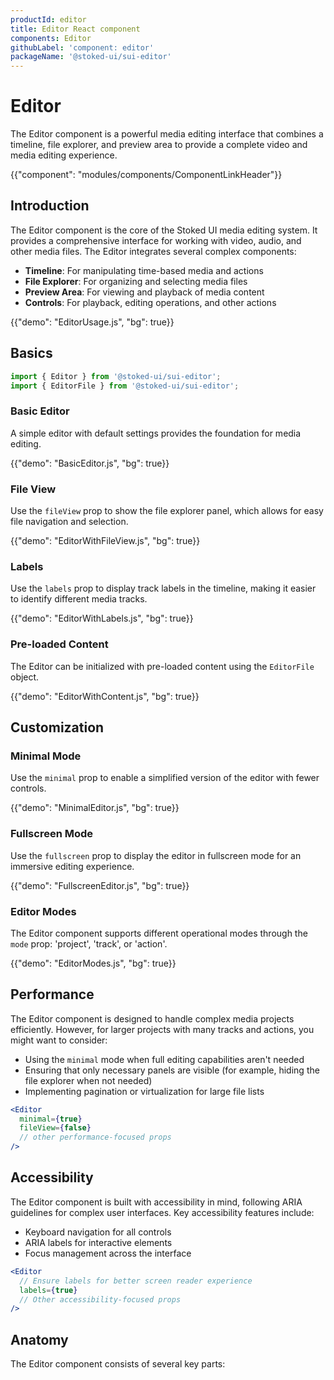 ```yaml
---
productId: editor
title: Editor React component
components: Editor
githubLabel: 'component: editor'
packageName: '@stoked-ui/sui-editor'
---
```


# Editor

<p class="description">The Editor component is a powerful media editing interface that combines a timeline, file explorer, and preview area to provide a complete video and media editing experience.</p>

{{"component": "modules/components/ComponentLinkHeader"}}

## Introduction

The Editor component is the core of the Stoked UI media editing system. It provides a comprehensive interface for working with video, audio, and other media files. The Editor integrates several complex components:

- **Timeline**: For manipulating time-based media and actions
- **File Explorer**: For organizing and selecting media files
- **Preview Area**: For viewing and playback of media content
- **Controls**: For playback, editing operations, and other actions

{{"demo": "EditorUsage.js", "bg": true}}

## Basics

```jsx
import { Editor } from '@stoked-ui/sui-editor';
import { EditorFile } from '@stoked-ui/sui-editor';
```

### Basic Editor

A simple editor with default settings provides the foundation for media editing.

{{"demo": "BasicEditor.js", "bg": true}}

### File View

Use the `fileView` prop to show the file explorer panel, which allows for easy file navigation and selection.

{{"demo": "EditorWithFileView.js", "bg": true}}

### Labels

Use the `labels` prop to display track labels in the timeline, making it easier to identify different media tracks.

{{"demo": "EditorWithLabels.js", "bg": true}}

### Pre-loaded Content

The Editor can be initialized with pre-loaded content using the `EditorFile` object.

{{"demo": "EditorWithContent.js", "bg": true}}

## Customization

### Minimal Mode

Use the `minimal` prop to enable a simplified version of the editor with fewer controls.

{{"demo": "MinimalEditor.js", "bg": true}}

### Fullscreen Mode

Use the `fullscreen` prop to display the editor in fullscreen mode for an immersive editing experience.

{{"demo": "FullscreenEditor.js", "bg": true}}

### Editor Modes

The Editor component supports different operational modes through the `mode` prop: 'project', 'track', or 'action'.

{{"demo": "EditorModes.js", "bg": true}}

## Performance

The Editor component is designed to handle complex media projects efficiently. However, for larger projects with many tracks and actions, you might want to consider:

- Using the `minimal` mode when full editing capabilities aren't needed
- Ensuring that only necessary panels are visible (for example, hiding the file explorer when not needed)
- Implementing pagination or virtualization for large file lists

```jsx
<Editor 
  minimal={true}
  fileView={false}
  // other performance-focused props
/>
```

## Accessibility

The Editor component is built with accessibility in mind, following ARIA guidelines for complex user interfaces. Key accessibility features include:

- Keyboard navigation for all controls
- ARIA labels for interactive elements
- Focus management across the interface

```jsx
<Editor 
  // Ensure labels for better screen reader experience
  labels={true}
  // Other accessibility-focused props
/>
```

## Anatomy

The Editor component consists of several key parts:

<div class="MuiEditor-root">
  <div class="MuiEditor-editorView">
    <!-- Preview area goes here -->
  </div>
  <div class="MuiEditor-controls">
    <!-- Controls bar goes here -->
  </div>
  <div class="MuiEditor-timeline">
    <!-- Timeline with tracks and actions goes here -->
  </div>
  <div class="MuiEditor-fileExplorer">
    <!-- File explorer goes here -->
  </div>
</div> 